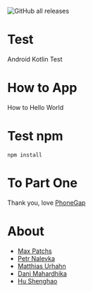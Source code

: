 ![GitHub all releases](https://img.shields.io/github/downloads/simsimient1/test-android/total?logo=GitHub&link=https%3A%2F%2Fgithub.com%2Fsimsimient1%2Ftest-android%2Freleases)

# Test
Android Kotlin Test
# How to App
How to Hello World
# Test npm
`npm install`
# To Part One
Thank you, love [PhoneGap](https://github.com/bysoft/android-phonegap-helloworld/tree/master)
# About
* [Max Patchs](https://youtube.com/@Windows10-tutorialsBlogspot)
* [Petr Nalevka](https://github.com/petrnalevka)
* [Matthias Urhahn](https://github.com/d4rken)
* [Dani Mahardhika](https://github.com/danimahardhika)
* [Hu Shenghao](https://github.com/hushenghao)
